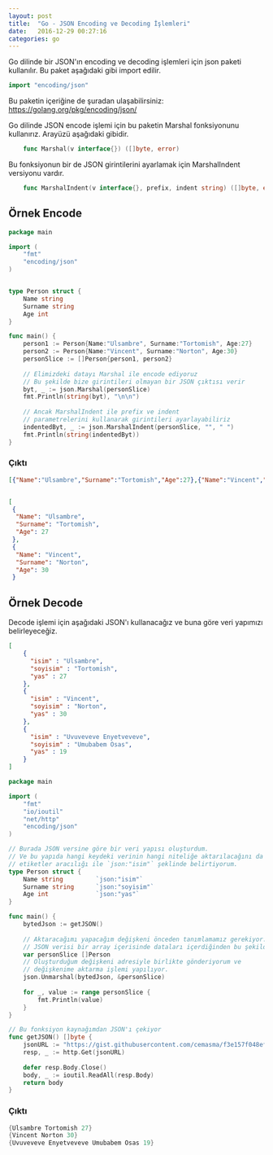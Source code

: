 ```yaml
---
layout: post
title:  "Go - JSON Encoding ve Decoding İşlemleri"
date:   2016-12-29 00:27:16
categories: go
---
```


Go dilinde bir JSON'ın encoding ve decoding işlemleri için json paketi kullanılır. Bu paket aşağıdaki gibi import edilir.

```go
import "encoding/json"
```

Bu paketin içeriğine de şuradan ulaşabilirsiniz: https://golang.org/pkg/encoding/json/

Go dilinde JSON encode işlemi için bu paketin Marshal fonksiyonunu kullanırız. Arayüzü aşağıdaki gibidir.
```go
	func Marshal(v interface{}) ([]byte, error)
```

Bu fonksiyonun bir de JSON girintilerini ayarlamak için MarshalIndent versiyonu vardır.
```go
	func MarshalIndent(v interface{}, prefix, indent string) ([]byte, error)
```

## Örnek Encode

```go
package main

import (
	"fmt"
	"encoding/json"
)


type Person struct {
	Name string
	Surname string	
	Age int
}

func main() {
	person1 := Person{Name:"Ulsambre", Surname:"Tortomish", Age:27}
	person2 := Person{Name:"Vincent", Surname:"Norton", Age:30}
	personSlice := []Person{person1, person2}
	
	// Elimizdeki datayı Marshal ile encode ediyoruz
	// Bu şekilde bize girintileri olmayan bir JSON çıktısı verir
	byt, _ := json.Marshal(personSlice)
	fmt.Println(string(byt), "\n\n")
	
	// Ancak MarshalIndent ile prefix ve indent
	// parametrelerini kullanarak girintileri ayarlayabiliriz
	indentedByt, _ := json.MarshalIndent(personSlice, "", " ")
	fmt.Println(string(indentedByt))
}

```

### Çıktı

```json
[{"Name":"Ulsambre","Surname":"Tortomish","Age":27},{"Name":"Vincent","Surname":"Norton","Age":30}] 


[
 {
  "Name": "Ulsambre",
  "Surname": "Tortomish",
  "Age": 27
 },
 {
  "Name": "Vincent",
  "Surname": "Norton",
  "Age": 30
 }
```

## Örnek Decode

Decode işlemi için aşağıdaki JSON'ı kullanacağız ve buna göre veri yapımızı belirleyeceğiz.
```json
[
    {
      "isim" : "Ulsambre",
      "soyisim" : "Tortomish",
      "yas" : 27
    },
    {
      "isim" : "Vincent",
      "soyisim" : "Norton",
      "yas" : 30
    },
    {
      "isim" : "Uvuveveve Enyetveveve",
      "soyisim" : "Umubabem Osas",
      "yas" : 19
    }
]
```

```go
package main

import (
	"fmt"
	"io/ioutil"
	"net/http"
	"encoding/json"
)

// Burada JSON versine göre bir veri yapısı oluşturdum.
// Ve bu yapıda hangi keydeki verinin hangi niteliğe aktarılacağını da
// etiketler aracılığı ile `json:"isim"` şeklinde belirtiyorum.
type Person struct {
	Name string 		`json:"isim"`
	Surname string		`json:"soyisim"`
	Age int				`json:"yas"`
}

func main() {
	bytedJson := getJSON()
	
	// Aktaracağımı yapacağım değişkeni önceden tanımlamamız gerekiyor.
	// JSON verisi bir array içerisinde dataları içerdiğinden bu şekilde tanımlıyorum.
	var personSlice []Person
	// Oluşturduğum değişkeni adresiyle birlikte gönderiyorum ve
	// değişkenime aktarma işlemi yapılıyor.
	json.Unmarshal(bytedJson, &personSlice)
	
	for _, value := range personSlice {
		fmt.Println(value)
	}
}

// Bu fonksiyon kaynağımdan JSON'ı çekiyor
func getJSON() []byte {
	jsonURL := "https://gist.githubusercontent.com/cemasma/f3e157f048ef54166bdeaf9c1ab5489a/raw/6a142e3540a60ee3e55368a1c613df3f5f4eaade/test0.json"
	resp, _ := http.Get(jsonURL)
	
	defer resp.Body.Close()
	body, _ := ioutil.ReadAll(resp.Body)
	return body
}
```

### Çıktı

```go
{Ulsambre Tortomish 27}
{Vincent Norton 30}
{Uvuveveve Enyetveveve Umubabem Osas 19}
```
